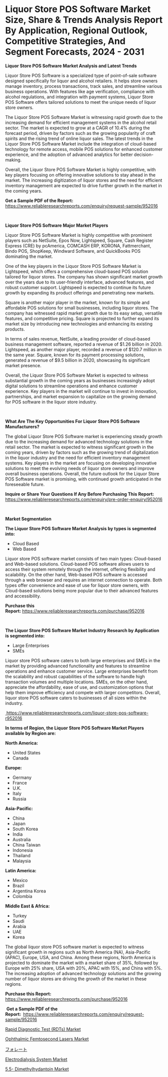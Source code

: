 <p><h1>Liquor Store POS Software Market Size, Share & Trends Analysis Report By Application, Regional Outlook, Competitive Strategies, And Segment Forecasts, 2024 - 2031</h1></p><p><strong>Liquor Store POS Software Market Analysis and Latest Trends</strong></p>
<p><p>Liquor Store POS Software is a specialized type of point-of-sale software designed specifically for liquor and alcohol retailers. It helps store owners manage inventory, process transactions, track sales, and streamline various business operations. With features like age verification, compliance with alcohol regulations, and integration with payment systems, Liquor Store POS Software offers tailored solutions to meet the unique needs of liquor store owners.</p><p>The Liquor Store POS Software Market is witnessing rapid growth due to the increasing demand for efficient management systems in the alcohol retail sector. The market is expected to grow at a CAGR of 10.4% during the forecast period, driven by factors such as the growing popularity of craft spirits and the rising trend of online liquor sales. The latest trends in the Liquor Store POS Software Market include the integration of cloud-based technology for remote access, mobile POS solutions for enhanced customer experience, and the adoption of advanced analytics for better decision-making.</p><p>Overall, the Liquor Store POS Software Market is highly competitive, with key players focusing on offering innovative solutions to stay ahead in the market. The increasing digitization of liquor stores and the need for efficient inventory management are expected to drive further growth in the market in the coming years.</p></p>
<p><strong>Get a Sample PDF of the Report:&nbsp;</strong> <a href="https://www.reliableresearchreports.com/enquiry/request-sample/952016">https://www.reliableresearchreports.com/enquiry/request-sample/952016</a></p>
<p>&nbsp;</p>
<p><strong>Liquor Store POS Software Major Market Players</strong></p>
<p><p>Liquor Store POS Software Market is highly competitive with prominent players such as NetSuite, Epos Now, Lightspeed, Square, Cash Register Express (CRE) by pcAmerica, COMCASH ERP, KORONA, Fattmerchant, Bindo POS, ShopKeep, Windward Software, and QuickBooks POS dominating the market.</p><p>One of the key players in the Liquor Store POS Software Market is Lightspeed, which offers a comprehensive cloud-based POS solution tailored for liquor stores. The company has shown significant market growth over the years due to its user-friendly interface, advanced features, and robust customer support. Lightspeed is expected to continue its future growth by expanding its product offerings and penetrating new markets.</p><p>Square is another major player in the market, known for its simple and affordable POS solutions for small businesses, including liquor stores. The company has witnessed rapid market growth due to its easy setup, versatile features, and competitive pricing. Square is projected to further expand its market size by introducing new technologies and enhancing its existing products.</p><p>In terms of sales revenue, NetSuite, a leading provider of cloud-based business management software, reported a revenue of $1.26 billion in 2020. Lightspeed, as another major player, recorded a revenue of $120.7 million in the same year. Square, known for its payment processing solutions, generated a revenue of $9.5 billion in 2020, showcasing its significant market presence.</p><p>Overall, the Liquor Store POS Software Market is expected to witness substantial growth in the coming years as businesses increasingly adopt digital solutions to streamline operations and enhance customer experience. Key players in the market will continue to invest in innovation, partnerships, and market expansion to capitalize on the growing demand for POS software in the liquor store industry.</p></p>
<p>&nbsp;</p>
<p><strong>What Are The Key Opportunities For Liquor Store POS Software Manufacturers?</strong></p>
<p><p>The global Liquor Store POS Software market is experiencing steady growth due to the increasing demand for advanced technology solutions in the retail sector. The market is expected to witness significant growth in the coming years, driven by factors such as the growing trend of digitalization in the liquor industry and the need for efficient inventory management systems. Key players in the market are focusing on developing innovative solutions to meet the evolving needs of liquor store owners and improve overall business operations. Overall, the future outlook for the Liquor Store POS Software market is promising, with continued growth anticipated in the foreseeable future.</p></p>
<p><strong>Inquire or Share Your Questions If Any Before Purchasing This Report:</strong> <a href="https://www.reliableresearchreports.com/enquiry/pre-order-enquiry/952016">https://www.reliableresearchreports.com/enquiry/pre-order-enquiry/952016</a></p>
<p>&nbsp;</p>
<p><strong>Market Segmentation</strong></p>
<p><strong>The Liquor Store POS Software Market Analysis by types is segmented into:</strong></p>
<p><ul><li>Cloud Based</li><li>Web Based</li></ul></p>
<p><p>Liquor store POS software market consists of two main types: Cloud-based and Web-based solutions. Cloud-based POS software allows users to access their system remotely through the internet, offering flexibility and scalability. On the other hand, Web-based POS software is accessed through a web browser and requires an internet connection to operate. Both types offer convenience and ease of use for liquor store owners, with Cloud-based solutions being more popular due to their advanced features and accessibility.</p></p>
<p><strong>Purchase this Report:&nbsp;</strong><a href="https://www.reliableresearchreports.com/purchase/952016">https://www.reliableresearchreports.com/purchase/952016</a></p>
<p>&nbsp;</p>
<p><strong>The Liquor Store POS Software Market Industry Research by Application is segmented into:</strong></p>
<p><ul><li>Large Enterprises</li><li>SMEs</li></ul></p>
<p><p>Liquor store POS software caters to both large enterprises and SMEs in the market by providing advanced functionality and features to streamline operations and enhance customer service. Large enterprises benefit from the scalability and robust capabilities of the software to handle high transaction volumes and multiple locations. SMEs, on the other hand, appreciate the affordability, ease of use, and customization options that help them improve efficiency and compete with larger competitors. Overall, liquor store POS software caters to businesses of all sizes within the industry.</p></p>
<p><a href="https://www.reliableresearchreports.com/liquor-store-pos-software-r952016">&nbsp;https://www.reliableresearchreports.com/liquor-store-pos-software-r952016</a></p>
<p><strong>In terms of Region, the Liquor Store POS Software Market Players available by Region are:</strong></p>
<p>
    <p> <strong> North America: </strong>
        <ul>
            <li>United States</li>
            <li>Canada</li>
        </ul>
        </p> 
    <p> <strong> Europe: </strong>
        <ul>
            <li>Germany</li>
            <li>France</li>
            <li>U.K.</li>
            <li>Italy</li>
            <li>Russia</li>
        </ul>
        </p> 
    <p> <strong> Asia-Pacific: </strong>
        <ul>
            <li>China</li>
            <li>Japan</li>
            <li>South Korea</li>
            <li>India</li>
            <li>Australia</li>
            <li>China Taiwan</li>
            <li>Indonesia</li>
            <li>Thailand</li>
            <li>Malaysia</li>
        </ul>
        </p> 
    <p> <strong> Latin America: </strong>
        <ul>
            <li>Mexico</li>
            <li>Brazil</li>
            <li>Argentina Korea</li>
            <li>Colombia</li>
        </ul>
        </p> 
    <p> <strong> Middle East & Africa: </strong>
        <ul>
            <li>Turkey</li>
            <li>Saudi</li>
            <li>Arabia</li>
            <li>UAE</li>
            <li>Korea</li>
        </ul>
    </p>
    </p>
<p><p>The global liquor store POS software market is expected to witness significant growth in regions such as North America (NA), Asia-Pacific (APAC), Europe, USA, and China. Among these regions, North America is projected to dominate the market with a market share of 35%, followed by Europe with 25% share, USA with 20%, APAC with 15%, and China with 5%. The increasing adoption of advanced technology solutions and the growing number of liquor stores are driving the growth of the market in these regions.</p></p>
<p><strong>Purchase this Report: </strong><a href="https://www.reliableresearchreports.com/purchase/952016">https://www.reliableresearchreports.com/purchase/952016</a></p>
<p>&nbsp;<strong>Get a Sample PDF of the Report:&nbsp;&nbsp;</strong><a href="https://www.reliableresearchreports.com/enquiry/request-sample/952016">https://www.reliableresearchreports.com/enquiry/request-sample/952016</a></p>
<p><strong></strong></p>
<p><p><a href="https://www.linkedin.com/pulse/rapid-diagnostic-test-rdts-market-segmentation-geographical-qjioc">Rapid Diagnostic Test (RDTs) Market</a></p><p><a href="https://github.com/dringals/Market-Research-Report-List-5/blob/main/ophthalmic-femtosecond-lasers-market.md">Ophthalmic Femtosecond Lasers Market</a></p><p><a href="https://github.com/LuzHills1972/Market-Research-Report-List-1/blob/main/5656164172899.md">フォレート</a></p><p><a href="https://github.com/mharielmesa/Market-Research-Report-List-4/blob/main/electrodialysis-system-market.md">Electrodialysis System Market</a></p><p><a href="https://www.linkedin.com/pulse/55-dimethylhydantoin-market-overview-global-trends-aljbc">5,5- Dimethylhydantoin Market</a></p></p>